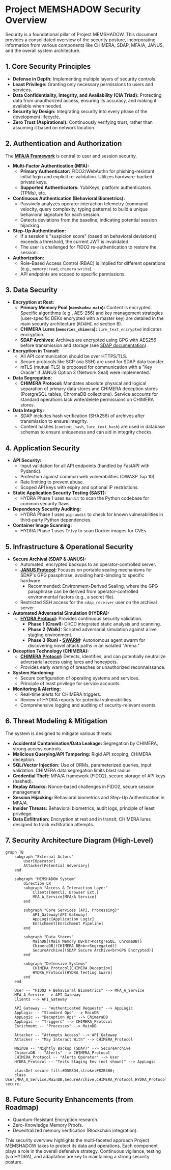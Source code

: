 # Project MEMSHADOW Security Overview

Security is a foundational pillar of Project MEMSHADOW. This document provides a consolidated overview of the security posture, incorporating information from various components like CHIMERA, SDAP, MFA/A, JANUS, and the overall system architecture.

## 1. Core Security Principles

-   **Defense in Depth:** Implementing multiple layers of security controls.
-   **Least Privilege:** Granting only necessary permissions to users and services.
-   **Data Confidentiality, Integrity, and Availability (CIA Triad):** Protecting data from unauthorized access, ensuring its accuracy, and making it available when needed.
-   **Security by Design:** Integrating security into every phase of the development lifecycle.
-   **Zero Trust (Aspirational):** Continuously verifying trust, rather than assuming it based on network location.

## 2. Authentication and Authorization

The **[MFA/A Framework](./components/mfaa.md)** is central to user and session security.

*   **Multi-Factor Authentication (MFA):**
    *   **Primary Authenticator:** FIDO2/WebAuthn for phishing-resistant initial login and explicit re-validation. Utilizes hardware-backed private keys.
    *   **Supported Authenticators:** YubiKeys, platform authenticators (TPMs), etc.
*   **Continuous Authentication (Behavioral Biometrics):**
    *   Passively analyzes operator interaction telemetry (command velocity, query complexity, typing patterns) to build a unique behavioral signature for each session.
    *   Detects deviations from the baseline, indicating potential session hijacking.
*   **Step-Up Authentication:**
    *   If a session's "suspicion score" (based on behavioral deviations) exceeds a threshold, the current JWT is invalidated.
    *   The user is challenged for FIDO2 re-authentication to restore the session.
*   **Authorization:**
    *   Role-Based Access Control (RBAC) is implied for different operations (e.g., `memory:read`, `chimera:write`).
    *   API endpoints are scoped to specific permissions.

## 3. Data Security

*   **Encryption at Rest:**
    *   **Primary Memory Pool (`memshadow_main`):** Content is encrypted. Specific algorithms (e.g., AES-256) and key management strategies (user-specific DEKs encrypted with a master key) are detailed in the main security architecture (`README.md` section 8).
    *   **CHIMERA Lures (`memories_chimera`):** `lure_text_encrypted` indicates encryption.
    *   **SDAP Archives:** Archives are encrypted using GPG with AES256 before transmission and storage (see [SDAP documentation](./components/sdap.md)).
*   **Encryption in Transit:**
    *   All API communication should be over HTTPS/TLS.
    *   Secure protocols like SCP (via SSH) are used for SDAP data transfer.
    *   mTLS (mutual TLS) is proposed for communication with a "Key Oracle" if JANUS Option 3 (Network Seal) were implemented.
*   **Data Segregation:**
    *   **CHIMERA Protocol:** Mandates absolute physical and logical separation of primary data stores and CHIMERA deception stores (PostgreSQL tables, ChromaDB collections). Service accounts for standard operations lack write/delete permissions on CHIMERA stores.
*   **Data Integrity:**
    *   SDAP includes hash verification (SHA256) of archives after transmission to ensure integrity.
    *   Content hashes (`content_hash`, `lure_text_hash`) are used in database schemas to ensure uniqueness and can aid in integrity checks.

## 4. Application Security

*   **API Security:**
    *   Input validation for all API endpoints (handled by FastAPI with Pydantic).
    *   Protection against common web vulnerabilities (OWASP Top 10).
    *   Rate limiting to prevent abuse.
    *   Scoped API keys with expiry and optional IP restrictions.
*   **Static Application Security Testing (SAST):**
    *   HYDRA Phase 1 uses `Bandit` to scan the Python codebase for common security flaws.
*   **Dependency Security Auditing:**
    *   HYDRA Phase 1 uses `pip-audit` to check for known vulnerabilities in third-party Python dependencies.
*   **Container Image Scanning:**
    *   HYDRA Phase 1 uses `Trivy` to scan Docker images for CVEs.

## 5. Infrastructure & Operational Security

*   **Secure Archival (SDAP & JANUS):**
    *   Automated, encrypted backups to an operator-controlled server.
    *   **[JANUS Protocol](./components/janus.md):** Focuses on portable sealing mechanisms for SDAP's GPG passphrase, avoiding hard-binding to specific hardware.
        *   Recommended: Environment-Derived Sealing, where the GPG passphrase can be derived from operator-controlled environmental factors (e.g., a secret file).
    *   Restricted SSH access for the `sdap_receiver` user on the archival server.
*   **Automated Adversarial Simulation (HYDRA):**
    *   **[HYDRA Protocol](./components/hydra.md):** Provides continuous security validation.
        *   **Phase 1 (Crawl):** CI/CD integrated static analysis and scanning.
        *   **Phase 2 (Walk):** Scripted adversarial simulation against a live staging environment.
        *   **Phase 3 (Run) - [SWARM](./components/swarm.md):** Autonomous agent swarm for discovering novel attack paths in an isolated "Arena."
*   **Deception Technology (CHIMERA):**
    *   **[CHIMERA Protocol](./components/chimera.md):** Detects, identifies, and can potentially neutralize adversarial access using lures and honeypots.
    *   Provides early warning of breaches or unauthorized reconnaissance.
*   **System Hardening:**
    *   Secure configuration of operating systems and services.
    *   Principle of least privilege for service accounts.
*   **Monitoring & Alerting:**
    *   Real-time alerts for CHIMERA triggers.
    *   Review of HYDRA reports for potential vulnerabilities.
    *   Comprehensive logging and auditing of security-relevant events.

## 6. Threat Modeling & Mitigation

The system is designed to mitigate various threats:

*   **Accidental Contamination/Data Leakage:** Segregation by CHIMERA, strong access controls.
*   **Malicious Querying/API Tampering:** Rigid API scoping, CHIMERA deception.
*   **SQL/Vector Injection:** Use of ORMs, parameterized queries, input validation. CHIMERA data segregation limits blast radius.
*   **Credential Theft:** MFA/A framework (FIDO2), secure storage of API keys (hashed).
*   **Replay Attacks:** Nonce-based challenges in FIDO2, secure session management.
*   **Session Hijacking:** Behavioral biometrics and Step-Up Authentication in MFA/A.
*   **Insider Threats:** Behavioral biometrics, audit logs, principle of least privilege.
*   **Data Exfiltration:** Encryption at rest and in transit, CHIMERA lures designed to track exfiltration attempts.

## 7. Security Architecture Diagram (High-Level)

```mermaid
graph TB
    subgraph "External Actors"
        User[Operator]
        Attacker[Potential Adversary]
    end

    subgraph "MEMSHADOW System"
        direction LR
        subgraph "Access & Interaction Layer"
            Clients[memcli, Browser Ext.]
            MFA_A_Service[MFA/A Service]
        end

        subgraph "Core Services (API, Processing)"
            API_Gateway[API Gateway]
            AppLogic[Application Logic]
            Enrichment[Enrichment Pipeline]
        end

        subgraph "Data Stores"
            MainDB[(Main Memory DB<br>PostgreSQL, ChromaDB)]
            ChimeraDB[(CHIMERA DB<br>Segregated)]
            SecureArchive[(SDAP Secure Archive<br>GPG Encrypted)]
        end

        subgraph "Defensive Systems"
            CHIMERA_Protocol[CHIMERA Deception]
            HYDRA_Protocol[HYDRA Testing Swarm]
        end
    end

    User -- "FIDO2 + Behavioral Biometrics" --> MFA_A_Service
    MFA_A_Service --> API_Gateway
    Clients --> API_Gateway

    API_Gateway -- "Authenticated Requests" --> AppLogic
    AppLogic -- "Standard Ops" --> MainDB
    AppLogic -- "Deception Ops" --> ChimeraDB
    AppLogic -- "Triggers" --> CHIMERA_Protocol
    Enrichment -- "Processes" --> MainDB

    Attacker -- "Attempts Access" --> API_Gateway
    Attacker -- "May Interact With" --> CHIMERA_Protocol

    MainDB -- "Nightly Backup (SDAP)" --> SecureArchive
    ChimeraDB -- "Alerts" --> CHIMERA_Protocol
    CHIMERA_Protocol -- "Alerts Operator" --> User
    HYDRA_Protocol -- "Tests Staging Env (not shown)" --> AppLogic

    classDef secure fill:#D5E8D4,stroke:#82B366;
    class User,MFA_A_Service,MainDB,SecureArchive,CHIMERA_Protocol,HYDRA_Protocol secure;
```

## 8. Future Security Enhancements (from Roadmap)

-   Quantum-Resistant Encryption research.
-   Zero-Knowledge Memory Proofs.
-   Decentralized memory verification (Blockchain integration).

This security overview highlights the multi-faceted approach Project MEMSHADOW takes to protect its data and operations. Each component plays a role in the overall defensive strategy. Continuous vigilance, testing (via HYDRA), and adaptation are key to maintaining a strong security posture.
